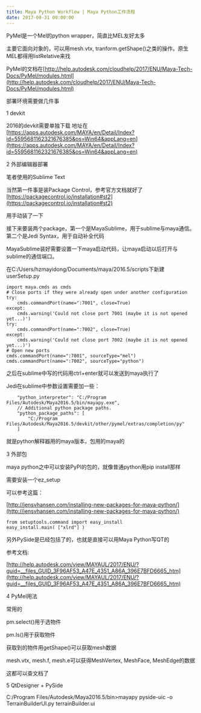 ```yaml
---
title: Maya Python Workflow | Maya Python工作流程
date: 2017-08-31 00:00:00
---
```


PyMel是一个Mel的python wrapper，简直比MEL友好太多

主要它面向对象的，可以用mesh.vtx, tranform.getShape()之类的操作。原生MEL都得用listRelative来找

PyMel的文档在[http://help.autodesk.com/cloudhelp/2017/ENU/Maya-Tech-Docs/PyMel/modules.html](http://help.autodesk.com/cloudhelp/2017/ENU/Maya-Tech-Docs/PyMel/modules.html)

部署环境需要做几件事

1 devkit

2016的devkit需要单独下载 地址在[https://apps.autodesk.com/MAYA/en/Detail/Index?id=5595681162321676385&os=Win64&appLang=en](https://apps.autodesk.com/MAYA/en/Detail/Index?id=5595681162321676385&os=Win64&appLang=en)

2 外部编辑器部署

笔者使用的Sublime Text

当然第一件事是装Package Control，参考官方文档就好了[https://packagecontrol.io/installation#st2](https://packagecontrol.io/installation#st2)

用手动装了一下

接下来要装两个package，第一个是MayaSublime，用于sublime与maya通信。第二个是Jedi Syntax，用于自动补全代码

MayaSublime装好需要设置一下maya启动代码，让maya启动以后打开与sublime的通信端口。

在C:/Users/hzmayidong/Documents/maya/2016.5/scripts下新建userSetup.py

```
import maya.cmds as cmds
# Close ports if they were already open under another configuration
try:
    cmds.commandPort(name=":7001", close=True)
except:
    cmds.warning('Could not close port 7001 (maybe it is not opened yet...)')
try:
    cmds.commandPort(name=":7002", close=True)
except:
    cmds.warning('Could not close port 7002 (maybe it is not opened yet...)')
# Open new ports
cmds.commandPort(name=":7001", sourceType="mel")
cmds.commandPort(name=":7002", sourceType="python")
```

之后在sublime中写的代码用ctrl+enter就可以发送到maya执行了

Jedi在sublime中参数设置需要加一些：

```
    "python_interpreter": "C:/Program Files/Autodesk/Maya2016.5/bin/mayapy.exe",
    // Additional python package paths.
    "python_package_paths": [
        "C:/Program Files/Autodesk/Maya2016.5/devkit/other/pymel/extras/completion/py"
    ]
```

就是python解释器用的maya版本，包用的maya的

3 外部包

maya python之中可以安装PyPI的包的，就像普通python用pip install那样

需要安装一个ez_setup

可以参考这篇：

[http://jensvhansen.com/installing-new-packages-for-maya-python/](http://jensvhansen.com/installing-new-packages-for-maya-python/)

```
from setuptools.command import easy_install
easy_install.main( ["xlrd"] )
```

另外PySide是已经包括了的，也就是直接可以用Maya Python写QT的

参考文档:

[http://help.autodesk.com/view/MAYAUL/2017/ENU/?guid=__files_GUID_3F96AF53_A47E_4351_A86A_396E7BFD6665_htm](http://help.autodesk.com/view/MAYAUL/2017/ENU/?guid=__files_GUID_3F96AF53_A47E_4351_A86A_396E7BFD6665_htm)

4 PyMel用法

常用的

pm.select()用于选物件

pm.ls()用于获取物件

获取到的物件用getShape()可以获取mesh数据

mesh.vtx, mesh.f, mesh.e可以获得MeshVertex, MeshFace, MeshEdge的数据

这都可以查文档了

5 QtDesigner + PySide

C:/Program Files/Autodesk/Maya2016.5/bin>mayapy pyside-uic -o TerrainBuilderUI.py terrainBuilder.ui
